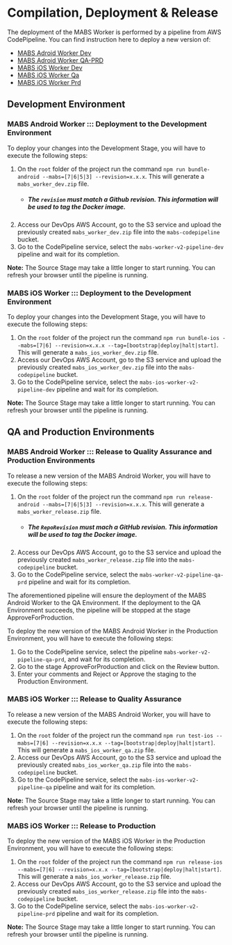 # Compilation, Deployment & Release

The deployment of the MABS Worker is performed by a pipeline from AWS CodePipeline. You can find instruction here to deploy a new version of:
 - [MABS Adroid Worker Dev](#mabs-android-worker-:::-deployment-to-the-development-environment)
 - [MABS Adroid Worker QA-PRD](#mabs-android-worker-:::-release-to-quality-assurance-and-production-environments) 
 - [MABS iOS Worker Dev](#mabs-ios-worker-:::-deployment-to-the-development-environment)
 - [MABS iOS Worker Qa](#mabs-ios-worker-:::-release-to-quality-assurance)
 - [MABS iOS Worker Prd](#mabs-ios-worker-:::-release-to-production)

## Development Environment

### MABS Android Worker ::: Deployment to the Development Environment

To deploy your changes into the Development Stage, you will have to execute the following steps:

1. On the `root` folder of the project run the command `npm run bundle-android --mabs=[7|6|5|3] --revision=x.x.x`. This will generate a `mabs_worker_dev.zip` file. 
    - ##### The `revision` must match a Github revision. This information will be used to tag the Docker image.
2. Access our DevOps AWS Account, go to the S3 service and upload the previously created `mabs_worker_dev.zip` file into the `mabs-codepipeline` bucket.
3. Go to the CodePipeline service, select the `mabs-worker-v2-pipeline-dev` pipeline and wait for its completion.

**Note:** The Source Stage may take a little longer to start running. You can refresh your browser until the pipeline is running.        

### MABS iOS Worker ::: Deployment to the Development Environment

To deploy your changes into the Development Stage, you will have to execute the following steps:

1. On the `root` folder of the project run the command `npm run bundle-ios --mabs=[7|6] --revision=x.x.x --tag=[bootstrap|deploy|halt|start]`. This will generate a `mabs_ios_worker_dev.zip` file. 
2. Access our DevOps AWS Account, go to the S3 service and upload the previously created `mabs_ios_worker_dev.zip` file into the `mabs-codepipeline` bucket.
3. Go to the CodePipeline service, select the `mabs-ios-worker-v2-pipeline-dev` pipeline and wait for its completion.

**Note:** The Source Stage may take a little longer to start running. You can refresh your browser until the pipeline is running.        

## QA and Production Environments 

### MABS Android Worker ::: Release to Quality Assurance and Production Environments

To release a new version of the MABS Android Worker, you will have to execute the following steps:

1. On the `root` folder of the project run the command `npm run release-android --mabs=[7|6|5|3] --revision=x.x.x`. This will generate a `mabs_worker_release.zip` file.
    - ##### The `RepoRevision` must mach a GitHub revision. This information will be used to tag the Docker image.
2. Access our DevOps AWS Account, go to the S3 service and upload the previously created `mabs_worker_release.zip` file into the `mabs-codepipeline` bucket.
3. Go to the CodePipeline service, select the `mabs-worker-v2-pipeline-qa-prd` pipeline and wait for its completion.

The aforementioned pipeline will ensure the deployment of the MABS Android Worker to the QA Environment.
If the deployment to the QA Environment succeeds, the pipeline will be stopped at the stage ApproveForProduction.

To deploy the new version of the MABS Android Worker in the Production Environment, you will have to execute the following steps:
1. Go to the CodePipeline service, select the pipeline `mabs-worker-v2-pipeline-qa-prd`, and wait for its completion.
2. Go to the stage ApproveForProduction and click on the Review button.
3. Enter your comments and Reject or Approve the staging to the Production Environment. 

### MABS iOS Worker ::: Release to Quality Assurance 

To release a new version of the MABS Android Worker, you will have to execute the following steps:

1. On the `root` folder of the project run the command `npm run test-ios --mabs=[7|6] --revision=x.x.x --tag=[bootstrap|deploy|halt|start]`. This will generate a `mabs_ios_worker_qa.zip` file.
2. Access our DevOps AWS Account, go to the S3 service and upload the previously created `mabs_ios_worker_qa.zip` file into the `mabs-codepipeline` bucket.
3. Go to the CodePipeline service, select the `mabs-ios-worker-v2-pipeline-qa` pipeline and wait for its completion.

**Note:** The Source Stage may take a little longer to start running. You can refresh your browser until the pipeline is running.        

### MABS iOS Worker ::: Release to Production 

To deploy the new version of the MABS iOS Worker in the Production Environment, you will have to execute the following steps:

1. On the `root` folder of the project run the command `npm run release-ios --mabs=[7|6] --revision=x.x.x --tag=[bootstrap|deploy|halt|start]`. This will generate a `mabs_ios_worker_release.zip` file.
2. Access our DevOps AWS Account, go to the S3 service and upload the previously created `mabs_ios_worker_release.zip` file into the `mabs-codepipeline` bucket.
3. Go to the CodePipeline service, select the `mabs-ios-worker-v2-pipeline-prd` pipeline and wait for its completion.

**Note:** The Source Stage may take a little longer to start running. You can refresh your browser until the pipeline is running.        
